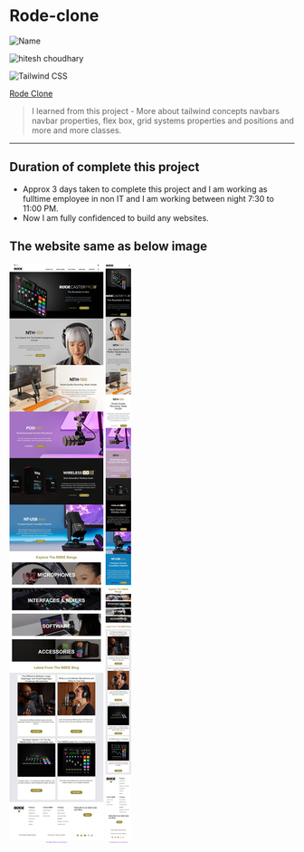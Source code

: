 # Rode-clone

![Name](https://img.shields.io/badge/Name-VINOD%20KUMAR%20M-green)

![hitesh choudhary](https://img.shields.io/badge/Hitesh--Choudhary-Full--stack--JS--bootcamp-red)

![Tailwind CSS](https://img.shields.io/badge/Tailwind-CSS-orange)

[Rode Clone](https://vinod-rode.netlify.app/)

>  I learned from this project
    -   More about tailwind concepts navbars navbar properties, flex box, grid systems properties and positions and more and more classes.
---

## Duration of complete this project

-   Approx 3 days taken to complete this project and I am working as fulltime employee in non IT and I am working between night 7:30 to 11:00 PM.
-   Now I am fully confidenced to build any websites.

## **The website same as below image**

![](./Screenshots/desktopversion.jpeg)
![](./Screenshots/mobiles-version.jpeg)


